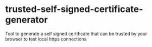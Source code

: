 # trusted-self-signed-certificate-generator
Tool to generate a self signed certificate that can be trusted by your browser to test local https connections
